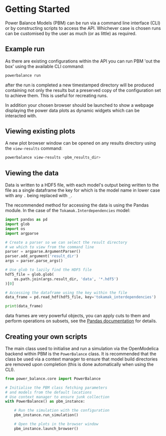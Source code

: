 # Getting Started
Power Balance Models (PBM) can be run via a command line interface (CLI) or by constructing scripts to access the API. Whichever case is chosen runs can be customised by the user as much (or as little) as required.

## Example run
As there are existing configurations within the API you can run PBM 'out the box' using the available CLI command:

```bash
powerbalance run
```

after the run is completed a new timestamped directory will be produced containing not only the results but a preserved copy of the configuration set to achieve them. This is useful for recreating runs.

In addition your chosen browser should be launched to show a webpage displaying the power data plots as dynamic widgets which can be interacted with.

## Viewing existing plots
A new plot browser window can be opened on any results directory using the `view-results` command:

```sh
powerbalance view-results <pbm_results_dir>
```

## Viewing the data
Data is written to a HDF5 file, with each model's output being written to the file as a single dataframe the key for which is the model name in lower case with any `.` being replaced with `_`.

The recommended method for accessing the data is using the Pandas module. In the case of the `Tokamak.Interdependencies` model:

```python
import pandas as pd
import glob
import os
import argparse

# Create a parser so we can select the result directory
# we which to view from the command line
parser = argparse.ArgumentParser()
parser.add_argument('result_dir')
args = parser.parse_args()

# Use glob to lazily find the HDF5 file
hdf5_file = glob.glob(
    os.path.join(args.result_dir, 'data', '*.hdf5')
)[0]

# Accessing the dataframe using the key within the file
data_frame = pd.read_hdf(hdf5_file, key='tokamak_interdependencies')

print(data_frame)
```
data frames are very powerful objects, you can apply cuts to them and perform operations on subsets, see the [Pandas documentation](https://pandas.pydata.org/docs/) for details.

## Creating your own scripts
The main class used to initialise and run a simulation via the OpenModelica backend within PBM is the `PowerBalance` class. It is recommended that the class be used via a context manager to ensure that model build directories are removed upon completion (this is done automatically when using the CLI).

```python
from power_balance.core import PowerBalance

# Initialise the PBM class fetching parameters
# and models from the default locations
# Use context manager to ensure junk collection
with PowerBalance() as pbm_instance:

    # Run the simulation with the configuration
    pbm_instance.run_simulation()

    # Open the plots in the browser window
    pbm_instance.launch_browser()
```